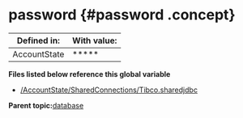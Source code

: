 # password {#password .concept}

|Defined in:|With value:|
|-----------|-----------|
|AccountState|\*\*\*\*\*|

**Files listed below reference this global variable**

-   [/AccountState/SharedConnections/Tibco.sharedjdbc](../../../projects/AccountState/SharedConnections/Tibco.sharedjdbc.md)

**Parent topic:**[database](../../../../../../modules/demo_Enterprise/dita/crossref/globVars/globVarsRef/Group_Id148.md)

